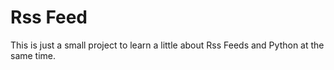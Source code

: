 Rss Feed
========

This is just a small project to learn a little about Rss Feeds and Python at the same time.
